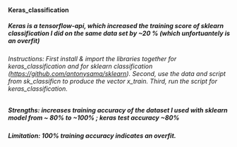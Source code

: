 #### Keras_classification 
##### Keras is a tensorflow-api, which increased the training score of sklearn classification I did on the same data set by ~20 % (which unfortuantely is an overfit)
###### Instructions: First install & import the libraries together for keras_classification and for sklearn classification (https://github.com/antonysama/sklearn). Second, use the data and script from sk_classificn to produce the vector x_train. Third, run the script for keras_classification. 
#####  Strengths: increases training accuracy of the dataset I used with sklearn model from ~ 80% to ~100% ; keras test accuracy  ~80% 
#####  Limitation: 100% training accuracy indicates an overfit.

